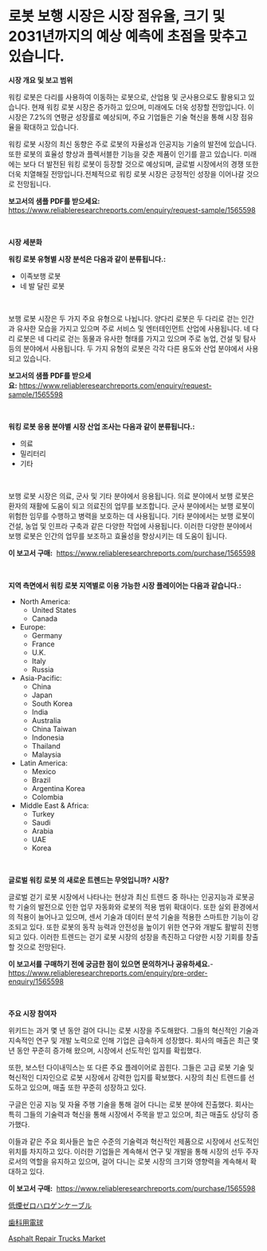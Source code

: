 <p><h1>로봇 보행 시장은 시장 점유율, 크기 및 2031년까지의 예상 예측에 초점을 맞추고 있습니다.</h1></p><p><strong>시장 개요 및 보고 범위</strong></p>
<p><p>워킹 로봇은 다리를 사용하여 이동하는 로봇으로, 산업용 및 군사용으로도 활용되고 있습니다. 현재 워킹 로봇 시장은 증가하고 있으며, 미래에도 더욱 성장할 전망입니다. 이 시장은 7.2%의 연평균 성장률로 예상되며, 주요 기업들은 기술 혁신을 통해 시장 점유율을 확대하고 있습니다.</p><p>워킹 로봇 시장의 최신 동향은 주로 로봇의 자율성과 인공지능 기술의 발전에 있습니다. 또한 로봇의 효율성 향상과 플렉서블한 기능을 갖춘 제품이 인기를 끌고 있습니다. 미래에는 보다 더 발전된 워킹 로봇이 등장할 것으로 예상되며, 글로벌 시장에서의 경쟁 또한 더욱 치열해질 전망입니다.전체적으로 워킹 로봇 시장은 긍정적인 성장을 이어나갈 것으로 전망됩니다.</p></p>
<p><strong>보고서의 샘플 PDF를 받으세요:</strong> <a href="https://www.reliableresearchreports.com/enquiry/request-sample/1565598">https://www.reliableresearchreports.com/enquiry/request-sample/1565598</a></p>
<p>&nbsp;</p>
<p><strong>시장 세분화</strong></p>
<p><strong>워킹 로봇 유형별 시장 분석은 다음과 같이 분류됩니다.:</strong></p>
<p><ul><li>이족보행 로봇</li><li>네 발 달린 로봇</li></ul></p>
<p>&nbsp;</p>
<p><p>보행 로봇 시장은 두 가지 주요 유형으로 나뉩니다. 양다리 로봇은 두 다리로 걷는 인간과 유사한 모습을 가지고 있으며 주로 서비스 및 엔터테인먼트 산업에 사용됩니다. 네 다리 로봇은 네 다리로 걷는 동물과 유사한 형태를 가지고 있으며 주로 농업, 건설 및 탐사 등의 분야에서 사용됩니다. 두 가지 유형의 로봇은 각각 다른 용도와 산업 분야에서 사용되고 있습니다.</p></p>
<p><strong>보고서의 샘플 PDF를 받으세요:</strong>&nbsp;<a href="https://www.reliableresearchreports.com/enquiry/request-sample/1565598">https://www.reliableresearchreports.com/enquiry/request-sample/1565598</a></p>
<p>&nbsp;</p>
<p><strong> 워킹 로봇 응용 분야별 시장 산업 조사는 다음과 같이 분류됩니다.:</strong></p>
<p><ul><li>의료</li><li>밀리터리</li><li>기타</li></ul></p>
<p>&nbsp;</p>
<p><p>보행 로봇 시장은 의료, 군사 및 기타 분야에서 응용됩니다. 의료 분야에서 보행 로봇은 환자의 재활에 도움이 되고 의료진의 업무를 보조합니다. 군사 분야에서는 보행 로봇이 위험한 임무를 수행하고 병력을 보호하는 데 사용됩니다. 기타 분야에서는 보행 로봇이 건설, 농업 및 인프라 구축과 같은 다양한 작업에 사용됩니다. 이러한 다양한 분야에서 보행 로봇은 인간의 업무를 보조하고 효율성을 향상시키는 데 도움이 됩니다.</p></p>
<p><strong>이 보고서 구매:</strong>&nbsp; <a href="https://www.reliableresearchreports.com/purchase/1565598">https://www.reliableresearchreports.com/purchase/1565598</a></p>
<p>&nbsp;</p>
<p><strong>지역 측면에서 워킹 로봇 지역별로 이용 가능한 시장 플레이어는 다음과 같습니다.:</strong></p>
<p><ul>
    <li>
        North America:
        <ul>
            <li>United States</li>
            <li>Canada</li>
        </ul>
    </li>
    <li>
        Europe:
        <ul>
            <li>Germany</li>
            <li>France</li>
            <li>U.K.</li>
            <li>Italy</li>
            <li>Russia</li>
        </ul>
    </li>
    <li>
        Asia-Pacific:
        <ul>
            <li>China</li>
            <li>Japan</li>
            <li>South Korea</li>
            <li>India</li>
            <li>Australia</li>
            <li>China Taiwan</li>
            <li>Indonesia</li>
            <li>Thailand</li>
            <li>Malaysia</li>
        </ul>
    </li>
    <li>
        Latin America:
        <ul>
            <li>Mexico</li>
            <li>Brazil</li>
            <li>Argentina Korea</li>
            <li>Colombia</li>
        </ul>
    </li>
    <li>
        Middle East & Africa:
        <ul>
            <li>Turkey</li>
            <li>Saudi</li>
            <li>Arabia</li>
            <li>UAE</li>
            <li>Korea</li>
        </ul>
    </li>
    </ul></p>
<p>&nbsp;</p>
<p><strong>글로벌 워킹 로봇 의 새로운 트렌드는 무엇입니까? 시장?</strong></p>
<p><p>글로벌 걷기 로봇 시장에서 나타나는 현상과 최신 트렌드 중 하나는 인공지능과 로봇공학 기술의 발전으로 인한 업무 자동화와 로봇의 적용 범위 확대이다. 또한 실외 환경에서의 적용이 늘어나고 있으며, 센서 기술과 데이터 분석 기술을 적용한 스마트한 기능이 강조되고 있다. 또한 로봇의 동작 능력과 안전성을 높이기 위한 연구와 개발도 활발히 진행되고 있다. 이러한 트렌드는 걷기 로봇 시장의 성장을 촉진하고 다양한 시장 기회를 창출할 것으로 전망된다.</p></p>
<p><strong>이 보고서를 구매하기 전에 궁금한 점이 있으면 문의하거나 공유하세요.</strong>- <a href="https://www.reliableresearchreports.com/enquiry/pre-order-enquiry/1565598">https://www.reliableresearchreports.com/enquiry/pre-order-enquiry/1565598</a></p>
<p>&nbsp;</p>
<p><strong>주요 시장 참여자</strong></p>
<p><p>위키드는 과거 몇 년 동안 걸어 다니는 로봇 시장을 주도해왔다. 그들의 혁신적인 기술과 지속적인 연구 및 개발 노력으로 인해 기업은 급속하게 성장했다. 회사의 매출은 최근 몇 년 동안 꾸준히 증가해 왔으며, 시장에서 선도적인 입지를 확립했다.</p><p>또한, 보스턴 다이내믹스는 또 다른 주요 플레이어로 꼽힌다. 그들은 고급 로봇 기술 및 혁신적인 디자인으로 로봇 시장에서 강력한 입지를 확보했다. 시장의 최신 트렌드를 선도하고 있으며, 매출 또한 꾸준히 성장하고 있다.</p><p>구글은 인공 지능 및 자율 주행 기술을 통해 걸어 다니는 로봇 분야에 진출했다. 회사는 특히 그들의 기술력과 혁신을 통해 시장에서 주목을 받고 있으며, 최근 매출도 상당히 증가했다.</p><p>이들과 같은 주요 회사들은 높은 수준의 기술력과 혁신적인 제품으로 시장에서 선도적인 위치를 차지하고 있다. 이러한 기업들은 계속해서 연구 및 개발을 통해 시장의 선두 주자로서의 역할을 유지하고 있으며, 걸어 다니는 로봇 시장의 크기와 영향력을 계속해서 확대하고 있다.</p></p>
<p><strong>이 보고서 구매:</strong>&nbsp;&nbsp;<a href="https://www.reliableresearchreports.com/purchase/1565598">https://www.reliableresearchreports.com/purchase/1565598</a></p>
<p><p><a href="https://github.com/marbadji/Market-Research-Report-List-1/blob/main/53889316040.md">低煙ゼロハロゲンケーブル</a></p><p><a href="https://github.com/KaydenJohns1964/Market-Research-Report-List-1/blob/main/26857146041.md">歯科用電球</a></p><p><a href="https://circular-yam-9b9.notion.site/Asphalt-Repair-Trucks-Market-Size-Reflecting-a-Forecast-Till-2031-Market-By-Type-By-Application-an-eabc1fc0bc144a4c9437ad3c8a907692">Asphalt Repair Trucks Market</a></p></p>
